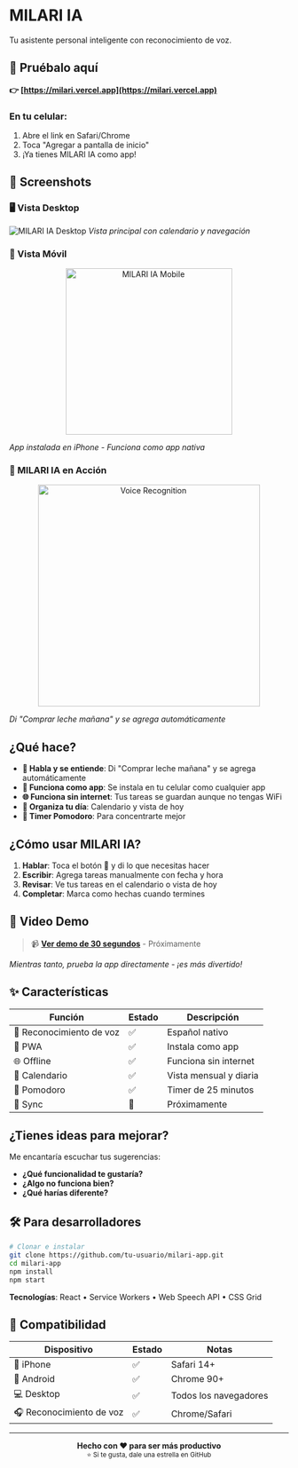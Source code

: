 # MILARI IA

Tu asistente personal inteligente con reconocimiento de voz.

## 🚀 Pruébalo aquí

**👉 [https://milari.vercel.app](https://milari.vercel.app)**

### En tu celular:
1. Abre el link en Safari/Chrome
2. Toca "Agregar a pantalla de inicio"
3. ¡Ya tienes MILARI IA como app!

## 📸 Screenshots

### 🖥️ Vista Desktop
![MILARI IA Desktop](https://via.placeholder.com/800x500/007AFF/FFFFFF?text=MILARI+IA+Desktop)
*Vista principal con calendario y navegación*

### 📱 Vista Móvil
<div align="center">
  <img src="https://via.placeholder.com/300x600/007AFF/FFFFFF?text=MILARI+IA+Mobile" alt="MILARI IA Mobile" width="300">
</div>

*App instalada en iPhone - Funciona como app nativa*

### 🎤 MILARI IA en Acción
<div align="center">
  <img src="https://via.placeholder.com/400x300/5856D6/FFFFFF?text=Reconocimiento+de+Voz" alt="Voice Recognition" width="400">
</div>

*Di "Comprar leche mañana" y se agrega automáticamente*

## ¿Qué hace?

- **🎤 Habla y se entiende**: Di "Comprar leche mañana" y se agrega automáticamente
- **📱 Funciona como app**: Se instala en tu celular como cualquier app
- **🌐 Funciona sin internet**: Tus tareas se guardan aunque no tengas WiFi
- **📅 Organiza tu día**: Calendario y vista de hoy
- **🍅 Timer Pomodoro**: Para concentrarte mejor

## ¿Cómo usar MILARI IA?

1. **Hablar**: Toca el botón 🧠 y di lo que necesitas hacer
2. **Escribir**: Agrega tareas manualmente con fecha y hora
3. **Revisar**: Ve tus tareas en el calendario o vista de hoy
4. **Completar**: Marca como hechas cuando termines

## 🎥 Video Demo

> 📹 **[Ver demo de 30 segundos](https://milari.vercel.app)** - Próximamente

*Mientras tanto, prueba la app directamente - ¡es más divertido!*

## ✨ Características

| Función | Estado | Descripción |
|---------|--------|--------------|
| 🎤 Reconocimiento de voz | ✅ | Español nativo |
| 📱 PWA | ✅ | Instala como app |
| 🌐 Offline | ✅ | Funciona sin internet |
| 📅 Calendario | ✅ | Vista mensual y diaria |
| 🍅 Pomodoro | ✅ | Timer de 25 minutos |
| 🔄 Sync | 🚧 | Próximamente |

## ¿Tienes ideas para mejorar?

Me encantaría escuchar tus sugerencias:

- **¿Qué funcionalidad te gustaría?**
- **¿Algo no funciona bien?**
- **¿Qué harías diferente?**


## 🛠️ Para desarrolladores

```bash
# Clonar e instalar
git clone https://github.com/tu-usuario/milari-app.git
cd milari-app
npm install
npm start
```

**Tecnologías**: React • Service Workers • Web Speech API • CSS Grid

## 📱 Compatibilidad

| Dispositivo | Estado | Notas |
|-------------|--------|---------|
| 📱 iPhone | ✅ | Safari 14+ |
| 🤖 Android | ✅ | Chrome 90+ |
| 💻 Desktop | ✅ | Todos los navegadores |
| 🎧 Reconocimiento de voz | ✅ | Chrome/Safari |

---

<div align="center">
  <strong>Hecho con ❤️ para ser más productivo</strong>
  <br>
  <sub>⭐ Si te gusta, dale una estrella en GitHub</sub>
</div>
